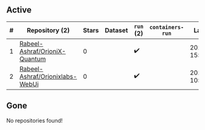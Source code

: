 ## Active
| # | Repository (2) | Stars | Dataset | `run` (2) | `containers-run` | Last Modified |
| --- | --- | --- | --- | --- | --- | --- |
| 1 | [Rabeel-Ashraf/OrioniX-Quantum](https://github.com/Rabeel-Ashraf/OrioniX-Quantum) | 0 |  | :heavy_check_mark: |  | 2025-08-27 15:32:16+00:00 |
| 2 | [Rabeel-Ashraf/Orionixlabs-WebUi](https://github.com/Rabeel-Ashraf/Orionixlabs-WebUi) | 0 |  | :heavy_check_mark: |  | 2025-08-13 10:33:27+00:00 |

## Gone
No repositories found!
